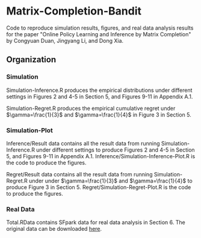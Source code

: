 # Matrix-Completion-Bandit
Code to reproduce simulation results, figures, and real data analysis results for the paper "Online Policy Learning and Inference by Matrix Completion" by Congyuan Duan, Jingyang Li, and Dong Xia.


## Organization

### Simulation
Simulation-Inference.R produces the empirical distributions under different settings in Figures 2 and 4-5 in Section 5, and Figures 9-11 in Appendix A.1.

Simulation-Regret.R produces the empirical cumulative regret under $\gamma=\frac{1}{3}$ and $\gamma=\frac{1}{4}$ in Figure 3 in Section 5.

### Simulation-Plot
Inference/Result data contains all the result data from running Simulation-Inference.R under different settings to produce Figures 2 and 4-5 in Section 5, and Figures 9-11 in Appendix A.1. Inference/Simulation-Inference-Plot.R is the code to produce the figures. 

Regret/Result data contains all the result data from running Simulation-Regret.R under under $\gamma=\frac{1}{3}$ and $\gamma=\frac{1}{4}$ to produce Figure 3 in Section 5. Regret/Simulation-Regret-Plot.R is the code to produce the figures. 

### Real Data
Total.RData contains SFpark data for real data analysis in Section 6. The original data can be downloaded [here](https://www.sfmta.com/getting-around/drive-park/demand-responsive-pricing/sfpark-evaluation).